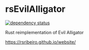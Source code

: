 # rsEvilAlligator

[![dependency status](https://deps.rs/repo/github/rsribeiro/rsEvilAlligator/status.svg)](https://deps.rs/repo/github/rsribeiro/rsEvilAlligator)

Rust reimplementation of Evil Alligator

https://rsribeiro.github.io/website/
